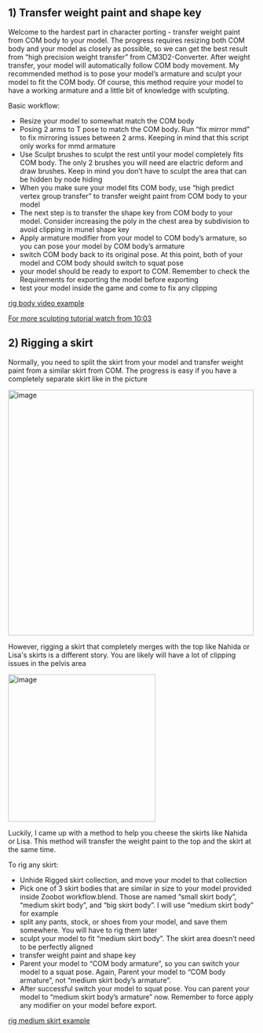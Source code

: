 
## 1) Transfer weight paint and shape key

Welcome to the hardest part in character porting - transfer weight paint from COM body to your model. The progress requires resizing both COM body and your model as closely as possible, so we can get the best result from “high precision weight transfer” from CM3D2-Converter. After weight transfer, your model will automatically follow COM body movement.
My recommended method is to pose your model’s armature and sculpt your model to fit the COM body. Of course, this method require your model to have a working armature and a little bit of knowledge with sculpting. 

Basic workflow:
+ Resize your model to somewhat match the COM body
+ Posing 2 arms to T pose to match the COM body. Run “fix mirror mmd” to fix mirroring issues between 2 arms. Keeping in mind that this script only works for mmd armature
+ Use Sculpt brushes to sculpt the rest until your model completely fits COM body. The only 2 brushes you will need are elactric deform and draw brushes. Keep in mind you don’t have to sculpt the area that can be hidden by node hiding
+ When you make sure your model fits COM body, use “high predict vertex group transfer” to transfer weight paint from COM body to your model
+ The next step is to transfer the shape key from COM body to your model. Consider increasing the poly in the chest area by subdivision to avoid clipping in munel shape key
+ Apply armature modifier from your model to COM body’s armature, so you can pose your model by COM body’s armature
+ switch COM body back to its original pose. At this point, both of your model and COM body should switch to squat pose
+ your model should be ready to export to COM. Remember to check the Requirements for exporting the model before exporting 
+ test your model inside the game and come to fix any clipping
  
[rig body video example](https://mega.nz/file/CL5yWTaY#2PdIf9Yv6lrl4hx1HcdMD_RI0Hg85VHpNfravaowQOA)



[For more sculpting tutorial watch from 10:03](https://www.youtube.com/watch?v=62k9seQdARA&ab_channel=TomCAT-Characters%2CArtandTutorials)


## 2) Rigging a skirt

Normally, you need to split the skirt from your model and transfer weight paint from a similar skirt from COM. The progress is easy if you have a completely separate skirt like in the picture

<img width="500" alt="image" src="https://github.com/Zoobot123/How-to-port-character-model-to-COM3D2/assets/151656570/426593fc-eb3d-4fde-8622-fa307341966b">

However, rigging a skirt that completely merges with the top like Nahida or Lisa's skirts is a different story. You are likely will have a lot of clipping issues in the pelvis area


<img width="300" alt="image" src="https://github.com/Zoobot123/How-to-port-character-model-to-COM3D2/assets/151656570/69989982-3e6a-4f83-b691-ad89924f1665">

Luckily, I came up with a method to help you cheese the skirts like Nahida or Lisa. This method will transfer the weight paint to the top and the skirt at the same time.

To rig any skirt:
+ Unhide Rigged skirt collection, and move your model to that collection
+ Pick one of 3 skirt bodies that are similar in size to your model provided inside Zoobot workflow.blend. Those are named “small skirt body”, “medium skirt body”, and “big skirt body”. I will use “medium skirt body” for example
+ split any pants, stock, or shoes from your model, and save them somewhere. You will have to rig them later
+ sculpt your model to fit “medium skirt body”. The skirt area doesn’t need to be perfectly aligned
+ transfer weight paint and shape key
+ Parent your model to “COM body armature”, so you can switch your model to a squat pose. Again, Parent your model to “COM body armature”, not “medium skirt body’s armature”. 
+ After successful switch your model to squat pose. You can parent your model to “medium skirt body’s armature” now. Remember to force apply any modifier on your model before export.

[rig medium skirt example](https://mega.nz/file/DfIyySrD#eNh9Z6u1soSjjCzuzMRcp1yZ6pE48ECRyjS1XDNK7DI)
